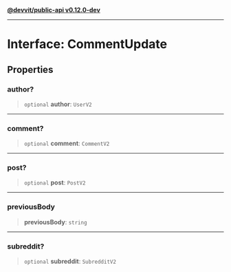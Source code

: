[**@devvit/public-api v0.12.0-dev**](../../../../README.md)

---

# Interface: CommentUpdate

## Properties

<a id="author"></a>

### author?

> `optional` **author**: `UserV2`

---

<a id="comment"></a>

### comment?

> `optional` **comment**: `CommentV2`

---

<a id="post"></a>

### post?

> `optional` **post**: `PostV2`

---

<a id="previousbody"></a>

### previousBody

> **previousBody**: `string`

---

<a id="subreddit"></a>

### subreddit?

> `optional` **subreddit**: `SubredditV2`

